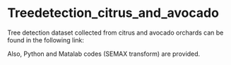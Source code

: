 # Treedetection_citrus_and_avocado
Tree detection dataset collected from citrus and avocado orchards can be found in the following link:

Also, Python and Matalab codes (SEMAX transform) are provided.

